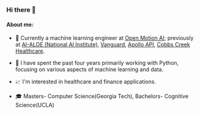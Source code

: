 ### Hi there 👋

#### About me:
- :office: Currently a machine learning engineer at [Open Motion AI](https://www.openmotion.ai/); previously at [AI-ALOE (National AI Institute)](https://aialoe.org/), [Vanguard](https://vanguard.com), [Apollo API](https://github.com/apolloapi), [Cobbs Creek Healthcare](https://www.cobbscreekhealthcare.com/).

- :snake: I have spent the past four years primarily working with Python, focusing on various aspects of machine learning and data.

- :chart_with_upwards_trend: I'm interested in healthcare and finance applications.

- :mortar_board: Masters- Computer Science(Georgia Tech), Bachelors- Cognitive Science(UCLA)
